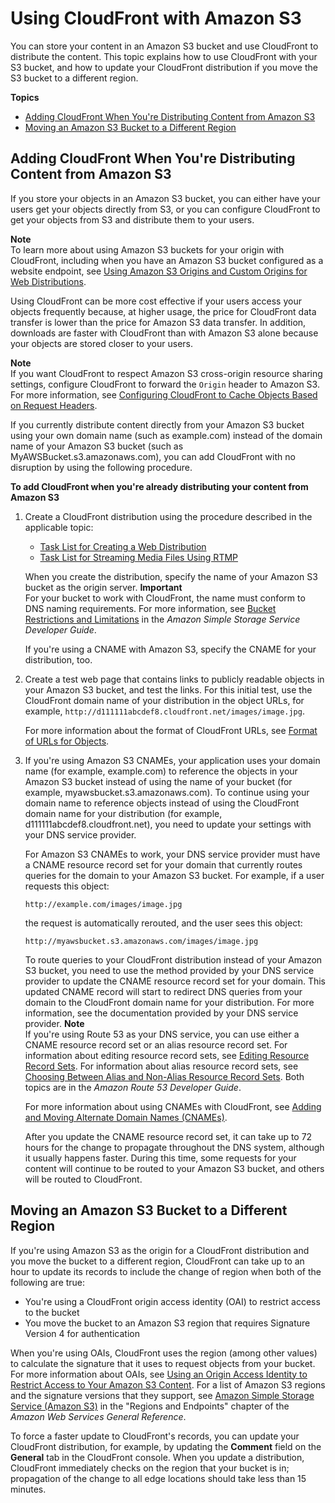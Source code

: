 # Using CloudFront with Amazon S3<a name="MigrateS3ToCloudFront"></a>

You can store your content in an Amazon S3 bucket and use CloudFront to distribute the content\. This topic explains how to use CloudFront with your S3 bucket, and how to update your CloudFront distribution if you move the S3 bucket to a different region\. 

**Topics**
+ [Adding CloudFront When You're Distributing Content from Amazon S3](#adding-cloudfront-to-s3)
+ [Moving an Amazon S3 Bucket to a Different Region](#move-s3-bucket-different-region)

## Adding CloudFront When You're Distributing Content from Amazon S3<a name="adding-cloudfront-to-s3"></a>

If you store your objects in an Amazon S3 bucket, you can either have your users get your objects directly from S3, or you can configure CloudFront to get your objects from S3 and distribute them to your users\.

**Note**  
To learn more about using Amazon S3 buckets for your origin with CloudFront, including when you have an Amazon S3 bucket configured as a website endpoint, see [Using Amazon S3 Origins and Custom Origins for Web Distributions](DownloadDistS3AndCustomOrigins.md)\.

Using CloudFront can be more cost effective if your users access your objects frequently because, at higher usage, the price for CloudFront data transfer is lower than the price for Amazon S3 data transfer\. In addition, downloads are faster with CloudFront than with Amazon S3 alone because your objects are stored closer to your users\.

**Note**  
If you want CloudFront to respect Amazon S3 cross\-origin resource sharing settings, configure CloudFront to forward the `Origin` header to Amazon S3\. For more information, see [Configuring CloudFront to Cache Objects Based on Request Headers](header-caching.md)\.

If you currently distribute content directly from your Amazon S3 bucket using your own domain name \(such as example\.com\) instead of the domain name of your Amazon S3 bucket \(such as MyAWSBucket\.s3\.amazonaws\.com\), you can add CloudFront with no disruption by using the following procedure\.<a name="migrate-s3-to-cloudfront-process"></a>

**To add CloudFront when you're already distributing your content from Amazon S3**

1. Create a CloudFront distribution using the procedure described in the applicable topic:
   + [Task List for Creating a Web Distribution](distribution-web-creating.md)
   + [Task List for Streaming Media Files Using RTMP](distribution-rtmp-creating.md)

   When you create the distribution, specify the name of your Amazon S3 bucket as the origin server\.
**Important**  
For your bucket to work with CloudFront, the name must conform to DNS naming requirements\. For more information, see [Bucket Restrictions and Limitations](http://docs.aws.amazon.com/AmazonS3/latest/dev/BucketRestrictions.html) in the *Amazon Simple Storage Service Developer Guide*\.

   If you're using a CNAME with Amazon S3, specify the CNAME for your distribution, too\.

1. Create a test web page that contains links to publicly readable objects in your Amazon S3 bucket, and test the links\. For this initial test, use the CloudFront domain name of your distribution in the object URLs, for example, `http://d111111abcdef8.cloudfront.net/images/image.jpg`\. 

   For more information about the format of CloudFront URLs, see [Format of URLs for Objects](LinkFormat.md)\.

1. If you're using Amazon S3 CNAMEs, your application uses your domain name \(for example, example\.com\) to reference the objects in your Amazon S3 bucket instead of using the name of your bucket \(for example, myawsbucket\.s3\.amazonaws\.com\)\. To continue using your domain name to reference objects instead of using the CloudFront domain name for your distribution \(for example, d111111abcdef8\.cloudfront\.net\), you need to update your settings with your DNS service provider\.

   For Amazon S3 CNAMEs to work, your DNS service provider must have a CNAME resource record set for your domain that currently routes queries for the domain to your Amazon S3 bucket\. For example, if a user requests this object:

   `http://example.com/images/image.jpg`

   the request is automatically rerouted, and the user sees this object:

   `http://myawsbucket.s3.amazonaws.com/images/image.jpg`

   To route queries to your CloudFront distribution instead of your Amazon S3 bucket, you need to use the method provided by your DNS service provider to update the CNAME resource record set for your domain\. This updated CNAME record will start to redirect DNS queries from your domain to the CloudFront domain name for your distribution\. For more information, see the documentation provided by your DNS service provider\.
**Note**  
If you're using Route 53 as your DNS service, you can use either a CNAME resource record set or an alias resource record set\. For information about editing resource record sets, see [Editing Resource Record Sets](http://docs.aws.amazon.com/Route53/latest/DeveloperGuide/resource-record-sets-editing.html)\. For information about alias resource record sets, see [Choosing Between Alias and Non\-Alias Resource Record Sets](http://docs.aws.amazon.com/Route53/latest/DeveloperGuide/resource-record-sets-choosing-alias-non-alias.html)\. Both topics are in the *Amazon Route 53 Developer Guide*\.

   For more information about using CNAMEs with CloudFront, see [Adding and Moving Alternate Domain Names \(CNAMEs\)](CNAMEs.md)\.

   After you update the CNAME resource record set, it can take up to 72 hours for the change to propagate throughout the DNS system, although it usually happens faster\. During this time, some requests for your content will continue to be routed to your Amazon S3 bucket, and others will be routed to CloudFront\. 

## Moving an Amazon S3 Bucket to a Different Region<a name="move-s3-bucket-different-region"></a>

If you're using Amazon S3 as the origin for a CloudFront distribution and you move the bucket to a different region, CloudFront can take up to an hour to update its records to include the change of region when both of the following are true:
+ You're using a CloudFront origin access identity \(OAI\) to restrict access to the bucket
+ You move the bucket to an Amazon S3 region that requires Signature Version 4 for authentication

When you're using OAIs, CloudFront uses the region \(among other values\) to calculate the signature that it uses to request objects from your bucket\. For more information about OAIs, see [Using an Origin Access Identity to Restrict Access to Your Amazon S3 Content](private-content-restricting-access-to-s3.md)\. For a list of Amazon S3 regions and the signature versions that they support, see [Amazon Simple Storage Service \(Amazon S3\)](http://docs.aws.amazon.com/general/latest/gr/rande.html#s3_region) in the "Regions and Endpoints" chapter of the *Amazon Web Services General Reference*\.

To force a faster update to CloudFront's records, you can update your CloudFront distribution, for example, by updating the **Comment** field on the **General** tab in the CloudFront console\. When you update a distribution, CloudFront immediately checks on the region that your bucket is in; propagation of the change to all edge locations should take less than 15 minutes\.